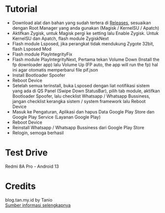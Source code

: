 # Tutorial
- Download alat dan bahan yang sudah tertera di [Releases](https://github.com/cilegordev/Fix-WhatsApp-Issue/releases/tag/1.0.0), sesuaikan dengan Root Manager yang anda gunakan (Magisk / KernelSU / Apatch) 
- Aktifkan Zygisk, untuk Magisk pergi ke setting lalu Enable Zygisk. Untuk KernelSU dan Apatch, flash module ZygiskNext 
- Flash module Lsposed, jika perangkat tidak mendukung Zygote 32bit, flash Lsposed Mod 
- Flash module PlayIntegrityFix 
- Flash module PlayIntegrityNext, Pertama tekan Volume Down (Install the fp downloader app) lalu Volume Up (FP auto, the app will run the fp) hal ini agar otomatis memperbarui file pif.json 
- Install Bootloader Spoofer 
- Reboot Device 
- Setelah semua terinstall, buka Lsposed dengan liat notifikasi sistem yang ada di QS Panel (Swipe Down StatusBar), pilih tab module, aktifkan Bootloader Spoofer, lalu checklist Whatsapp / Whatsapp Bussiness, jangan checklist kerangka sistem / system framework lalu Reboot Device 
- Masuk ke Pengaturan, Aplikasi dan hapus Data Google Play Store dan Google Play Service (Layanan Google Play) 
- Reboot Device 
- Reinstall Whatsapp / Whatsapp Bussiness dari Google Play Store 
- Relogin, semoga berhasil

# Test Drive
Redmi 8A Pro - Android 13

# Credits
blog.tan.my.id by Tanio <br>
[Sumber informasi selengkapnya](https://blog.tan.my.id/posts/need-official/)
